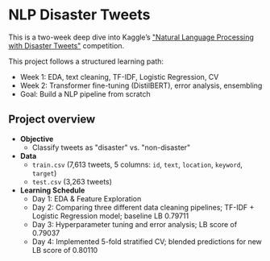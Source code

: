 # NLP Disaster Tweets

This is a two-week deep dive into Kaggle’s ["Natural Language Processing with Disaster Tweets"](https://www.kaggle.com/competitions/nlp-getting-started) competition.

This project follows a structured learning path:
- Week 1: EDA, text cleaning, TF-IDF, Logistic Regression, CV
- Week 2: Transformer fine-tuning (DistilBERT), error analysis, ensembling
- Goal: Build a NLP pipeline from scratch

## Project overview
- **Objective** 
  - Classify tweets as "disaster" vs. "non-disaster"
- **Data** 
   - `train.csv` (7,613 tweets, 5 columns: `id`, `text`, `location`, `keyword`, `target`)  
   - `test.csv` (3,263 tweets)  
- **Learning Schedule**  
  - Day 1: EDA & Feature Exploration
  - Day 2: Comparing three different data cleaning pipelines; TF-IDF + Logistic Regression model; baseline LB 0.79711
  - Day 3: Hyperparameter tuning and error analysis; LB score of 0.79037
  - Day 4: Implemented 5-fold stratified CV; blended predictions for new LB score of 0.80110